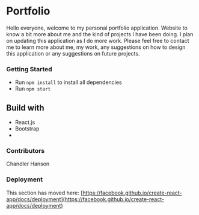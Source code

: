 # Portfolio

Hello everyone, welcome to my personal portfolio application. Website to know a bit more about me and the kind of projects I have been doing.
I plan on updating this application as I do more work. Please feel free to contact me to learn more about me, my work, any suggestions on how to design this application or any suggestions on future projects.

### Getting Started 

- Run `npm install` to install all dependencies
- Run `npm start`

## Build with

- React.js
- Bootstrap
- 

### Contributors
Chandler Hanson

### Deployment

This section has moved here: [https://facebook.github.io/create-react-app/docs/deployment](https://facebook.github.io/create-react-app/docs/deployment)
